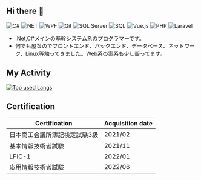 ## Hi there 👋

![C#](https://img.shields.io/badge/C%23-239120?style=flat-square&logo=csharp&logoColor=white)
![NET](https://img.shields.io/badge/.NET-5C2D91?style=flat-square&logo=dotnet&logoColor=white)
![WPF](https://img.shields.io/badge/WPF-5C2D91?style=flat-square&logo=windows&logoColor=white)
![Git](https://img.shields.io/badge/Git-F05032?style=flat-square&logo=git&logoColor=white)
![SQL Server](https://img.shields.io/badge/SQL%20Server-CC2927?style=flat-square&logo=microsoftsqlserver&logoColor=white)
![SQL](https://img.shields.io/badge/SQL-4479A1?style=flat-square&logo=postgresql&logoColor=white)
![Vue.js](https://img.shields.io/badge/Vue.js-4FC08D?style=flat-square&logo=vuedotjs&logoColor=white)
![PHP](https://img.shields.io/badge/PHP-777BB4?style=flat-square&logo=php&logoColor=white)
![Laravel](https://img.shields.io/badge/Laravel-FF2D20?style=flat-square&logo=laravel&logoColor=white)

- .Net,C#メインの基幹システム系のプログラマーです。  
- 何でも屋なのでフロントエンド、バックエンド、データベース、ネットワーク、Linux等触ってきました。Web系の案系も少し齧ってます。

<!--
**rendya2501/rendya2501** is a ✨ _special_ ✨ repository because its `README.md` (this file) appears on your GitHub profile.

Here are some ideas to get you started:

- 🔭 I’m currently working on ...
- 🌱 I’m currently learning ...
- 👯 I’m looking to collaborate on ...
- 🤔 I’m looking for help with ...
- 💬 Ask me about ...
- 📫 How to reach me: ...
- 😄 Pronouns: ...
- ⚡ Fun fact: ...
-->

## My Activity

<!-- [![rendya's github stats](https://github-readme-stats.vercel.app/api?username=rendya2501&show_icons=true&count_private=true&theme=github_dark)](https://github.com/rendya2501/) -->
[![Top used Langs](https://github-readme-stats.vercel.app/api/top-langs/?username=rendya2501&show_icons=true&count_private=true&theme=github_dark)](https://github.com/rendya2501/)


## Certification

|Certification|Acquisition date|
|----------------------------------------------------|------|
|日本商工会議所簿記検定試験3級  |2021/02|
|基本情報技術者試験  |2021/11|
|LPIC-1  |2022/01|
|応用情報技術者試験  |2022/06|
